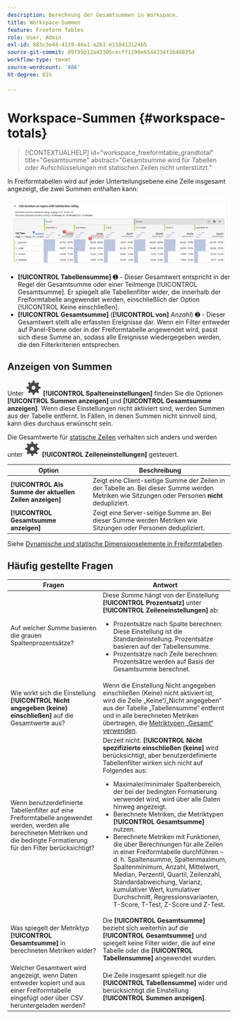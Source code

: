 ```yaml
---
description: Berechnung der Gesamtsummen in Workspace.
title: Workspace-Summen
feature: Freeform Tables
role: User, Admin
exl-id: 883c3e44-4139-46a1-a261-e11841312465
source-git-commit: d9f95b12a43305cecff1190e6544334f3b48835d
workflow-type: tm+mt
source-wordcount: '486'
ht-degree: 81%

---
```


# Workspace-Summen {#workspace-totals}

>[!CONTEXTUALHELP]
>id="workspace_freeformtable_grandtotal"
>title="Gesamtsumme"
>abstract="Gesamtsumme wird für Tabellen oder Aufschlüsselungen mit statischen Zeilen nicht unterstützt."

In Freiformtabellen wird auf jeder Unterteilungsebene eine Zeile insgesamt angezeigt, die zwei Summen enthalten kann:

![Freiformtabelle mit hervorgehobener Gesamt- und Tabellensumme.](assets/total-row.png)

* **[!UICONTROL Tabellensumme]** ➊ - Dieser Gesamtwert entspricht in der Regel der Gesamtsumme oder einer Teilmenge [!UICONTROL Gesamtsumme]. Er spiegelt alle Tabellenfilter wider, die innerhalb der Freiformtabelle angewendet werden, einschließlich der Option [!UICONTROL Keine einschließen].
* **[!UICONTROL Gesamtsumme]** (**[!UICONTROL von]** *Anzahl*) ➋ - Dieser Gesamtwert stellt alle erfassten Ereignisse dar. Wenn ein Filter entweder auf Panel-Ebene oder in der Freiformtabelle angewendet wird, passt sich diese Summe an, sodass alle Ereignisse wiedergegeben werden, die den Filterkriterien entsprechen.




## Anzeigen von Summen

Unter ![Setting](/help/assets/icons/Setting.svg) **[!UICONTROL Spalteneinstellungen]** finden Sie die Optionen **[!UICONTROL Summen anzeigen]** und **[!UICONTROL Gesamtsumme anzeigen]**. Wenn diese Einstellungen nicht aktiviert sind, werden Summen aus der Tabelle entfernt. In Fällen, in denen Summen nicht sinnvoll sind, kann dies durchaus erwünscht sein.


Die Gesamtwerte für [statische Zeilen](/help/analyze/analysis-workspace/visualizations/freeform-table/column-row-settings/manual-vs-dynamic-rows.md) verhalten sich anders und werden unter ![Setting](/help/assets/icons/Setting.svg) **[!UICONTROL Zeileneinstellungen]** gesteuert.

| Option | Beschreibung |
|---|---|
| **[!UICONTROL Als Summe der aktuellen Zeilen anzeigen]** | Zeigt eine Client-seitige Summe der Zeilen in der Tabelle an. Bei dieser Summe werden Metriken wie Sitzungen oder Personen **nicht** dedupliziert. |
| **[!UICONTROL Gesamtsumme anzeigen]** | Zeigt eine Server-seitige Summe an. Bei dieser Summe werden Metriken wie Sitzungen oder Personen dedupliziert. |

Siehe [Dynamische und statische Dimensionselemente in Freiformtabellen](column-row-settings/manual-vs-dynamic-rows.md).


## Häufig gestellte Fragen

| Fragen | Antwort |
|---|---|
| Auf welcher *Summe* basieren die grauen Spaltenprozentsätze? | Diese *Summe* hängt von der Einstellung **[!UICONTROL Prozentsatz]** unter **[!UICONTROL Zeileneinstellungen]** ab:<ul><li>Prozentsätze nach Spalte berechnen: Diese Einstellung ist die Standardeinstellung. Prozentsätze basieren auf der Tabellensumme.</li><li>Prozentsätze nach Zeile berechnen: Prozentsätze werden auf Basis der Gesamtsumme berechnet.</li></ul> |
| Wie wirkt sich die Einstellung **[!UICONTROL Nicht angegeben (keine) einschließen]** auf die Gesamtwerte aus? | Wenn die Einstellung Nicht angegeben einschließen (Keine) nicht aktiviert ist, wird die Zeile „Keine“/„Nicht angegeben“ aus der Tabelle „Tabellensumme“ entfernt und in alle berechneten Metriken übertragen, die [ Metriktypen „Gesamt“ verwenden](/help/components/c-calcmetrics/c-workflow/cm-workflow/c-build-metrics/m-metric-type-alloc.md). |
| Wenn benutzerdefinierte Tabellenfilter auf eine Freiformtabelle angewendet werden, werden alle berechneten Metriken und die bedingte Formatierung für den Filter berücksichtigt? | Derzeit nicht. **[!UICONTROL Nicht spezifizierte einschließen (keine]** wird berücksichtigt, aber benutzerdefinierte Tabellenfilter wirken sich nicht auf Folgendes aus:<ul><li>Maximaler/minimaler Spaltenbereich, der bei der bedingten Formatierung verwendet wird, wird über alle Daten hinweg angezeigt.</li><li>Berechnete Metriken, die Metriktypen **[!UICONTROL Gesamtsumme]** nutzen.</li><li>Berechnete Metriken mit Funktionen, die über Berechnungen für alle Zeilen in einer Freiformtabelle durchführen – d. h. Spaltensumme, Spaltenmaximum, Spaltenminimum, Anzahl, Mittelwert, Median, Perzentil, Quartil, Zeilenzahl, Standardabweichung, Varianz, kumulativer Wert, kumulativer Durchschnitt, Regressionsvarianten, T-Score, T-Test, Z-Score und Z-Test.</li></ul> |
| Was spiegelt der Metriktyp **[!UICONTROL Gesamtsumme]** in berechneten Metriken wider? | Die **[!UICONTROL Gesamtsumme]** bezieht sich weiterhin auf die **[!UICONTROL Gesamtsumme]** und spiegelt keine Filter wider, die auf eine Tabelle oder die **[!UICONTROL Tabellensumme]** angewendet wurden. |
| Welcher Gesamtwert wird angezeigt, wenn Daten entweder kopiert und aus einer Freiformtabelle eingefügt oder über CSV heruntergeladen werden? | Die Zeile insgesamt spiegelt nur die **[!UICONTROL Tabellensumme]** wider und berücksichtigt die Einstellung **[!UICONTROL Summen anzeigen]**. |
